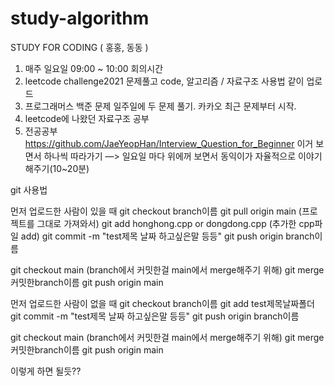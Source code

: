 # study-algorithm
STUDY FOR CODING ( 홍홍, 동동 ) 

1. 매주 일요일 09:00 ~ 10:00 회의시간
2. leetcode challenge2021 문제풀고 code, 알고리즘 / 자료구조 사용법 같이 업로드
3. 프로그래머스 백준 문제 일주일에 두 문제 풀기. 카카오 최근 문제부터 시작.
4. leetcode에 나왔던 자료구조 공부
5. 전공공부 https://github.com/JaeYeopHan/Interview_Question_for_Beginner 이거 보면서 하나씩 따라가기
   —> 일요일 마다 위에꺼 보면서 동익이가 자율적으로 이야기해주기(10~20분)

git 사용법

먼저 업로드한 사람이 있을 때 
git checkout branch이름
git pull origin main (프로젝트를 그대로 가져와서)
git add honghong.cpp or dongdong.cpp  (추가한 cpp파일 add)
git commit -m "test제목 날짜 하고싶은말 등등" 
git push origin branch이름


git checkout main (branch에서 커밋한걸 main에서 merge해주기 위해)
git merge 커밋한branch이름
git push origin main 

먼저 업로드한 사람이 없을 때
git checkout branch이름
git add test제목날짜폴더
git commit -m "test제목 날짜 하고싶은말 등등" 
git push origin branch이름


git checkout main (branch에서 커밋한걸 main에서 merge해주기 위해)
git merge 커밋한branch이름
git push origin main 

이렇게 하면 될듯??

